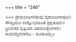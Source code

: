 +++
title = "246"

+++
ಪ್ರೇಮಬೀಜಗಳಿಹುವು ವೈರಬೀಜಗಳವೊಲೆ।  
ಸೌಮ್ಯಮುಂ ಸಂಕ್ಷೋಭೆಯಂತೆ ಪ್ರಕೃತಿಯಲಿ॥  
ಭ್ರಾಮಕದ ಸೃಷ್ಟಿಯಾ ವಿಷಮಲಕ್ಷಣಗಳಲಿ।  
ಸಾಮರಸ್ಯವನರಸೊ - ಮಂಕುತಿಮ್ಮ॥  
